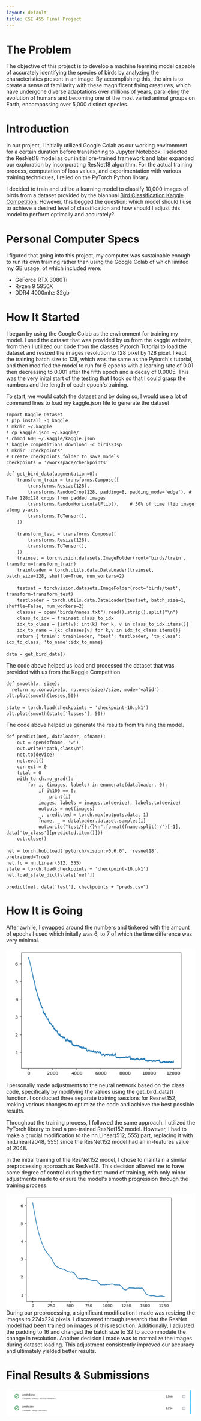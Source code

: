 ```yaml
---
layout: default
title: CSE 455 Final Project
---
```


# The Problem

The objective of this project is to develop a machine learning model capable of accurately identifying the species of birds by analyzing the characteristics present in an image. By accomplishing this, the aim is to create a sense of familiarity with these magnificent flying creatures, which have undergone diverse adaptations over millions of years, paralleling the evolution of humans and becoming one of the most varied animal groups on Earth, encompassing over 5,000 distinct species.

# Introduction

In our project, I initially utilized Google Colab as our working environment for a certain duration before transitioning to Jupyter Notebook. I selected the ResNet18 model as our initial pre-trained framework and later expanded our exploration by incorporating ResNet18 algorithm. For the actual training process, computation of loss values, and experimentation with various training techniques, I relied on the PyTorch Python library.

I decided to train and utilize a learning model to classify 10,000 images of birds from a dataset provided by the biannual [Bird Classification Kaggle Competition](https://www.kaggle.com/competitions/birds23sp/data). However, this begged the question: which model should I use to achieve a desired level of classification and how should I adjust this model to perform optimally and accurately?

# Personal Computer Specs
I figured that going into this project, my computer was sustainable enough to run its own training rather than using the Google Colab of which limited my GB usage, of which included were:

* GeForce RTX 3080Ti
* Ryzen 9 5950X
* DDR4 4000mhz 32gb

# How It Started

I began by using the Google Colab as the environment for training my model. I used the dataset that was provided by us from the kaggle website, from then I utilized our code from the classes Pytorch Tutorial to load the dataset and resized the images resolution to 128 pixel by 128 pixel. I kept the training batch size to 128, which was the same as the Pytorch's tutorial, and then modified the model to run for 6 epochs with a learning rate of 0.01 then decreasing to 0.001 after the fifth epoch and a decay of 0.0005. This was the very inital start of the testing that I took so that I could grasp the numbers and the length of each epoch's training.

To start, we would catch the dataset and by doing so, I would use a lot of command lines to load my kaggle.json file to generate the dataset
```
Import Kaggle Dataset
! pip install -q kaggle
! mkdir ~/.kaggle
! cp kaggle.json ~/.kaggle/
! chmod 600 ~/.kaggle/kaggle.json
! kaggle competitions download -c birds23sp
! mkdir 'checkpoints'
# Create checkpoints folder to save models
checkpoints = '/workspace/checkpoints'
```

```
def get_bird_data(augmentation=0):
    transform_train = transforms.Compose([
        transforms.Resize(128),
        transforms.RandomCrop(128, padding=8, padding_mode='edge'), # Take 128x128 crops from padded images
        transforms.RandomHorizontalFlip(),    # 50% of time flip image along y-axis
        transforms.ToTensor(),
    ])
    
    transform_test = transforms.Compose([
        transforms.Resize(128),
        transforms.ToTensor(),
    ])
    trainset = torchvision.datasets.ImageFolder(root='birds/train', transform=transform_train)
    trainloader = torch.utils.data.DataLoader(trainset, batch_size=128, shuffle=True, num_workers=2)

    testset = torchvision.datasets.ImageFolder(root='birds/test', transform=transform_test)
    testloader = torch.utils.data.DataLoader(testset, batch_size=1, shuffle=False, num_workers=2)
    classes = open("birds/names.txt").read().strip().split("\n")
    class_to_idx = trainset.class_to_idx
    idx_to_class = {int(v): int(k) for k, v in class_to_idx.items()}
    idx_to_name = {k: classes[v] for k,v in idx_to_class.items()}
    return {'train': trainloader, 'test': testloader, 'to_class': idx_to_class, 'to_name':idx_to_name}

data = get_bird_data()
```
The code above helped us load and processed the dataset that was provided with us from the Kaggle Competition

```
def smooth(x, size):
  return np.convolve(x, np.ones(size)/size, mode='valid')
plt.plot(smooth(losses,50))

state = torch.load(checkpoints + 'checkpoint-10.pk1')
plt.plot(smooth(state['losses'], 50))
```
The code above helped us generate the results from training the model.
```
def predict(net, dataloader, ofname):
    out = open(ofname, 'w')
    out.write("path,class\n")
    net.to(device)
    net.eval()
    correct = 0
    total = 0
    with torch.no_grad():
        for i, (images, labels) in enumerate(dataloader, 0):
            if i%100 == 0:
                print(i)
            images, labels = images.to(device), labels.to(device)
            outputs = net(images)
            _, predicted = torch.max(outputs.data, 1)
            fname, _ = dataloader.dataset.samples[i]
            out.write("test/{},{}\n".format(fname.split('/')[-1], data['to_class'][predicted.item()]))
    out.close()

net = torch.hub.load('pytorch/vision:v0.6.0', 'resnet18', pretrained=True)
net.fc = nn.Linear(512, 555)
state = torch.load(checkpoints + 'checkpoint-10.pk1')
net.load_state_dict(state['net'])

predict(net, data['test'], checkpoints + "preds.csv")
```

# How It is Going

After awhile, I swapped around the numbers and tinkered with the amount of epochs I used which initally was 6, to 7 of which the time difference was very minimal.

![Graph](graph.png)
I personally made adjustments to the neural network based on the class code, specifically by modifying the values using the get_bird_data() function. I conducted three separate training sessions for Resnet152, making various changes to optimize the code and achieve the best possible results.

Throughout the training process, I followed the same approach. I utilized the PyTorch library to load a pre-trained ResNet152 model. However, I had to make a crucial modification to the nn.Linear(512, 555) part, replacing it with nn.Linear(2048, 555) since the ResNet152 model had an in-features value of 2048.

In the initial training of the ResNet152 model, I chose to maintain a similar preprocessing approach as ResNet18. This decision allowed me to have some degree of control during the first round of training, with only minor adjustments made to ensure the model's smooth progression through the training process.

![Graph2](graph2.png)
During our preprocessing, a significant modification I made was resizing the images to 224x224 pixels. I discovered through research that the ResNet model had been trained on images of this resolution. Additionally, I adjusted the padding to 16 and changed the batch size to 32 to accommodate the change in resolution. Another decision I made was to normalize the images during dataset loading. This adjustment consistently improved our accuracy and ultimately yielded better results.

# Final Results & Submissions

![submissions](submissions.png)
